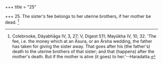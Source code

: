 +++
title = "25"

+++
25. The sister's fee belongs to her uterine brothers, if her mother be dead. [^24] 


[^24]:  Colebrooke, Dāyabhāga IV, 3, 27; V, Digest 511; Mayūkha IV, 10, 32. 'The fee, i.e. the money which at an Āsura, or an Ārsha wedding, the father has taken for giving the sister away. That goes after his (the father's) death to the uterine brothers of that sister; and that (happens) after the mother's death. But if the mother is alive (it goes) to her.'--Haradatta.
